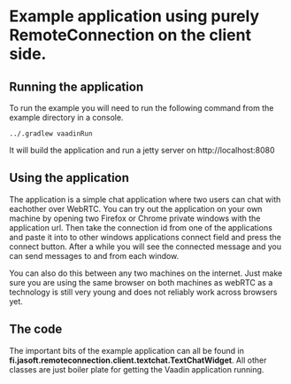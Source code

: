 Example application using purely RemoteConnection on the client side.
=====================================================================

Running the application
-----------------------
To run the example you will need to run the following command from the example directory in a console. 
```
../.gradlew vaadinRun
```
It will build the application and run a jetty server on http://localhost:8080

Using the application
----------------------
The application is a simple chat application where two users can chat with eachother over WebRTC. You can try out the application
on your own machine by opening two Firefox or Chrome private windows with the application url. Then take the connection id from 
one of the applications and paste it into to other windows applications connect field and press the connect button. After a while
you will see the connected message and you can send messages to and from each window.

You can also do this between any two machines on the internet. Just make sure you are using the same browser on both machines as webRTC
as a technology is still very young and does not reliably work across browsers yet.

The code
--------
The important bits of the example application can all be found in **fi.jasoft.remoteconnection.client.textchat.TextChatWidget**. All other
classes are just boiler plate for getting the Vaadin application running.


